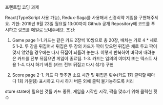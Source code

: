 프렌트립 코딩 과제

React(TypeScript 사용 가능), Redux-Saga를 사용해서 신경쇠약 게임을 구현해주세요.
기한: 2019년 9월 23일 월요일 13:00까지 Github 공개 Repository에 코드를 푸시하고 링크를 메일로 보내주세요.
조건:

1. Game page
   1-1.카드는 같은 카드 2장씩 10쌍으로 총 20장, 배치는 가로 4 \* 세로 5
   1-2. 두 장을 뒤집어서 뒤집은 두 장의 카드가 짝이 맞으면 뒤집은 채로 두고 짝이 맞지 않았을 경우에는 다시 뒤집어 되돌려 놓는다. 이렇게 반복하여 바닥에 내려놓은 카드를 전부 뒤집으면 게임이 종료됨.
   1-3. 카드는 임의의 이미지 또는 텍스트 사용
   1-4. 다시 하기 버튼 (카드 전부 뒤집고 다시 섞기) 구현

2. Score page
   2-1. 카드 다 맞추면 소요 시간 및 뒤집은 횟수(카드 1회 클릭할 때마다 1회 카운팅) 표시하고 다시 하기 버튼 외에 클릭 불가능하도록 처리

store state에 필요한 것들
카드 종류, 게임을 시작한 시각, 짝을 맞추기 위해 클릭한 횟수
